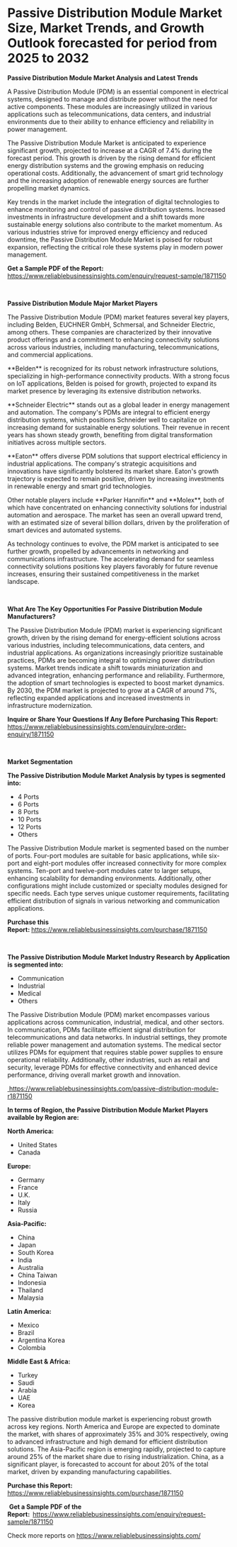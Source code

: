 <p><h1>Passive Distribution Module Market Size, Market Trends, and Growth Outlook forecasted for period from 2025 to 2032</h1></p><p><strong>Passive Distribution Module Market Analysis and Latest Trends</strong></p>
<p><p>A Passive Distribution Module (PDM) is an essential component in electrical systems, designed to manage and distribute power without the need for active components. These modules are increasingly utilized in various applications such as telecommunications, data centers, and industrial environments due to their ability to enhance efficiency and reliability in power management.</p><p>The Passive Distribution Module Market is anticipated to experience significant growth, projected to increase at a CAGR of 7.4% during the forecast period. This growth is driven by the rising demand for efficient energy distribution systems and the growing emphasis on reducing operational costs. Additionally, the advancement of smart grid technology and the increasing adoption of renewable energy sources are further propelling market dynamics.</p><p>Key trends in the market include the integration of digital technologies to enhance monitoring and control of passive distribution systems. Increased investments in infrastructure development and a shift towards more sustainable energy solutions also contribute to the market momentum. As various industries strive for improved energy efficiency and reduced downtime, the Passive Distribution Module Market is poised for robust expansion, reflecting the critical role these systems play in modern power management.</p></p>
<p><strong>Get a Sample PDF of the Report:&nbsp;</strong> <a href="https://www.reliablebusinessinsights.com/enquiry/request-sample/1871150?utm_campaign=2276&utm_medium=2&utm_source=Github&utm_content=ia&utm_term=07042025&utm_id=passive-distribution-module">https://www.reliablebusinessinsights.com/enquiry/request-sample/1871150</a></p>
<p>&nbsp;</p>
<p><strong>Passive Distribution Module Major Market Players</strong></p>
<p><p>The Passive Distribution Module (PDM) market features several key players, including Belden, EUCHNER GmbH, Schmersal, and Schneider Electric, among others. These companies are characterized by their innovative product offerings and a commitment to enhancing connectivity solutions across various industries, including manufacturing, telecommunications, and commercial applications.</p><p>**Belden** is recognized for its robust network infrastructure solutions, specializing in high-performance connectivity products. With a strong focus on IoT applications, Belden is poised for growth, projected to expand its market presence by leveraging its extensive distribution networks.</p><p>**Schneider Electric** stands out as a global leader in energy management and automation. The company's PDMs are integral to efficient energy distribution systems, which positions Schneider well to capitalize on increasing demand for sustainable energy solutions. Their revenue in recent years has shown steady growth, benefiting from digital transformation initiatives across multiple sectors.</p><p>**Eaton** offers diverse PDM solutions that support electrical efficiency in industrial applications. The company's strategic acquisitions and innovations have significantly bolstered its market share. Eaton's growth trajectory is expected to remain positive, driven by increasing investments in renewable energy and smart grid technologies.</p><p>Other notable players include **Parker Hannifin** and **Molex**, both of which have concentrated on enhancing connectivity solutions for industrial automation and aerospace. The market has seen an overall upward trend, with an estimated size of several billion dollars, driven by the proliferation of smart devices and automated systems.</p><p>As technology continues to evolve, the PDM market is anticipated to see further growth, propelled by advancements in networking and communications infrastructure. The accelerating demand for seamless connectivity solutions positions key players favorably for future revenue increases, ensuring their sustained competitiveness in the market landscape.</p></p>
<p>&nbsp;</p>
<p><strong>What Are The Key Opportunities For Passive Distribution Module Manufacturers?</strong></p>
<p><p>The Passive Distribution Module (PDM) market is experiencing significant growth, driven by the rising demand for energy-efficient solutions across various industries, including telecommunications, data centers, and industrial applications. As organizations increasingly prioritize sustainable practices, PDMs are becoming integral to optimizing power distribution systems. Market trends indicate a shift towards miniaturization and advanced integration, enhancing performance and reliability. Furthermore, the adoption of smart technologies is expected to boost market dynamics. By 2030, the PDM market is projected to grow at a CAGR of around 7%, reflecting expanded applications and increased investments in infrastructure modernization.</p></p>
<p><strong>Inquire or Share Your Questions If Any Before Purchasing This Report:</strong> <a href="https://www.reliablebusinessinsights.com/enquiry/pre-order-enquiry/1871150?utm_campaign=2276&utm_medium=2&utm_source=Github&utm_content=ia&utm_term=07042025&utm_id=passive-distribution-module">https://www.reliablebusinessinsights.com/enquiry/pre-order-enquiry/1871150</a></p>
<p>&nbsp;</p>
<p><strong>Market Segmentation</strong></p>
<p><strong>The Passive Distribution Module Market Analysis by types is segmented into:</strong></p>
<p><ul><li>4 Ports</li><li>6 Ports</li><li>8 Ports</li><li>10 Ports</li><li>12 Ports</li><li>Others</li></ul></p>
<p><p>The Passive Distribution Module market is segmented based on the number of ports. Four-port modules are suitable for basic applications, while six-port and eight-port modules offer increased connectivity for more complex systems. Ten-port and twelve-port modules cater to larger setups, enhancing scalability for demanding environments. Additionally, other configurations might include customized or specialty modules designed for specific needs. Each type serves unique customer requirements, facilitating efficient distribution of signals in various networking and communication applications.</p></p>
<p><strong>Purchase this Report:&nbsp;</strong><a href="https://www.reliablebusinessinsights.com/purchase/1871150?utm_campaign=2276&utm_medium=2&utm_source=Github&utm_content=ia&utm_term=07042025&utm_id=passive-distribution-module">https://www.reliablebusinessinsights.com/purchase/1871150</a></p>
<p>&nbsp;</p>
<p><strong>The Passive Distribution Module Market Industry Research by Application is segmented into:</strong></p>
<p><ul><li>Communication</li><li>Industrial</li><li>Medical</li><li>Others</li></ul></p>
<p><p>The Passive Distribution Module (PDM) market encompasses various applications across communication, industrial, medical, and other sectors. In communication, PDMs facilitate efficient signal distribution for telecommunications and data networks. In industrial settings, they promote reliable power management and automation systems. The medical sector utilizes PDMs for equipment that requires stable power supplies to ensure operational reliability. Additionally, other industries, such as retail and security, leverage PDMs for effective connectivity and enhanced device performance, driving overall market growth and innovation.</p></p>
<p><a href="https://www.reliablebusinessinsights.com/passive-distribution-module-r1871150?utm_campaign=2276&utm_medium=2&utm_source=Github&utm_content=ia&utm_term=07042025&utm_id=passive-distribution-module">&nbsp;https://www.reliablebusinessinsights.com/passive-distribution-module-r1871150</a></p>
<p><strong>In terms of Region, the Passive Distribution Module Market Players available by Region are:</strong></p>
<p>
    <p> <strong> North America: </strong>
        <ul>
            <li>United States</li>
            <li>Canada</li>
        </ul>
        </p> 
    <p> <strong> Europe: </strong>
        <ul>
            <li>Germany</li>
            <li>France</li>
            <li>U.K.</li>
            <li>Italy</li>
            <li>Russia</li>
        </ul>
        </p> 
    <p> <strong> Asia-Pacific: </strong>
        <ul>
            <li>China</li>
            <li>Japan</li>
            <li>South Korea</li>
            <li>India</li>
            <li>Australia</li>
            <li>China Taiwan</li>
            <li>Indonesia</li>
            <li>Thailand</li>
            <li>Malaysia</li>
        </ul>
        </p> 
    <p> <strong> Latin America: </strong>
        <ul>
            <li>Mexico</li>
            <li>Brazil</li>
            <li>Argentina Korea</li>
            <li>Colombia</li>
        </ul>
        </p> 
    <p> <strong> Middle East & Africa: </strong>
        <ul>
            <li>Turkey</li>
            <li>Saudi</li>
            <li>Arabia</li>
            <li>UAE</li>
            <li>Korea</li>
        </ul>
    </p>
    </p>
<p><p>The passive distribution module market is experiencing robust growth across key regions. North America and Europe are expected to dominate the market, with shares of approximately 35% and 30% respectively, owing to advanced infrastructure and high demand for efficient distribution solutions. The Asia-Pacific region is emerging rapidly, projected to capture around 25% of the market share due to rising industrialization. China, as a significant player, is forecasted to account for about 20% of the total market, driven by expanding manufacturing capabilities.</p></p>
<p><strong>Purchase this Report: </strong><a href="https://www.reliablebusinessinsights.com/purchase/1871150?utm_campaign=2276&utm_medium=2&utm_source=Github&utm_content=ia&utm_term=07042025&utm_id=passive-distribution-module">https://www.reliablebusinessinsights.com/purchase/1871150</a></p>
<p>&nbsp;<strong>Get a Sample PDF of the Report:&nbsp;&nbsp;</strong><a href="https://www.reliablebusinessinsights.com/enquiry/request-sample/1871150?utm_campaign=2276&utm_medium=2&utm_source=Github&utm_content=ia&utm_term=07042025&utm_id=passive-distribution-module">https://www.reliablebusinessinsights.com/enquiry/request-sample/1871150</a></p>
<p><strong></strong></p>
<p>Check more reports on <a href="https://www.reliablebusinessinsights.com/?utm_campaign=2276&utm_medium=2&utm_source=Github&utm_content=ia&utm_term=07042025&utm_id=passive-distribution-module">https://www.reliablebusinessinsights.com/</a></p>